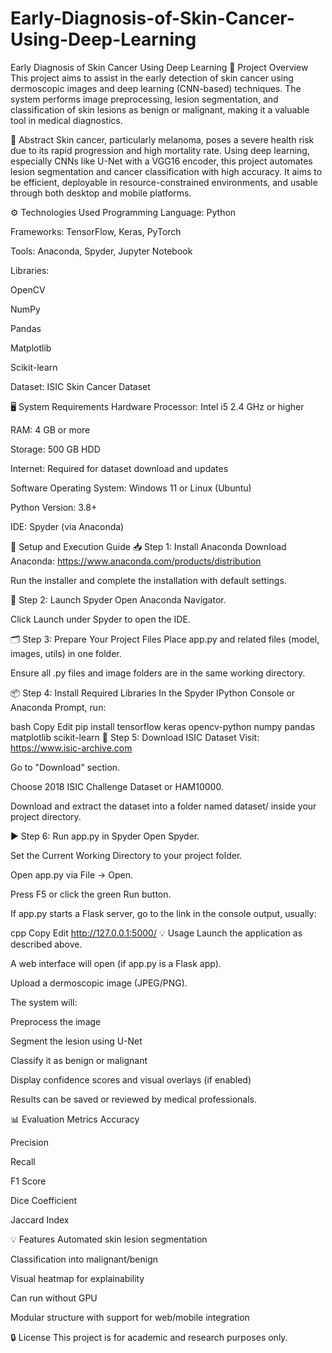 # Early-Diagnosis-of-Skin-Cancer-Using-Deep-Learning
Early Diagnosis of Skin Cancer Using Deep Learning
📌 Project Overview
This project aims to assist in the early detection of skin cancer using dermoscopic images and deep learning (CNN-based) techniques. The system performs image preprocessing, lesion segmentation, and classification of skin lesions as benign or malignant, making it a valuable tool in medical diagnostics.

🧠 Abstract
Skin cancer, particularly melanoma, poses a severe health risk due to its rapid progression and high mortality rate. Using deep learning, especially CNNs like U-Net with a VGG16 encoder, this project automates lesion segmentation and cancer classification with high accuracy. It aims to be efficient, deployable in resource-constrained environments, and usable through both desktop and mobile platforms.

⚙️ Technologies Used
Programming Language: Python

Frameworks: TensorFlow, Keras, PyTorch

Tools: Anaconda, Spyder, Jupyter Notebook

Libraries:

OpenCV

NumPy

Pandas

Matplotlib

Scikit-learn

Dataset: ISIC Skin Cancer Dataset

🖥️ System Requirements
Hardware
Processor: Intel i5 2.4 GHz or higher

RAM: 4 GB or more

Storage: 500 GB HDD

Internet: Required for dataset download and updates

Software
Operating System: Windows 11 or Linux (Ubuntu)

Python Version: 3.8+

IDE: Spyder (via Anaconda)

🔧 Setup and Execution Guide
📥 Step 1: Install Anaconda
Download Anaconda:
https://www.anaconda.com/products/distribution

Run the installer and complete the installation with default settings.

🚀 Step 2: Launch Spyder
Open Anaconda Navigator.

Click Launch under Spyder to open the IDE.

🗂️ Step 3: Prepare Your Project Files
Place app.py and related files (model, images, utils) in one folder.

Ensure all .py files and image folders are in the same working directory.

📦 Step 4: Install Required Libraries
In the Spyder IPython Console or Anaconda Prompt, run:

bash
Copy
Edit
pip install tensorflow keras opencv-python numpy pandas matplotlib scikit-learn
📁 Step 5: Download ISIC Dataset
Visit: https://www.isic-archive.com

Go to "Download" section.

Choose 2018 ISIC Challenge Dataset or HAM10000.

Download and extract the dataset into a folder named dataset/ inside your project directory.

▶️ Step 6: Run app.py in Spyder
Open Spyder.

Set the Current Working Directory to your project folder.

Open app.py via File → Open.

Press F5 or click the green Run button.

If app.py starts a Flask server, go to the link in the console output, usually:

cpp
Copy
Edit
http://127.0.0.1:5000/
💡 Usage
Launch the application as described above.

A web interface will open (if app.py is a Flask app).

Upload a dermoscopic image (JPEG/PNG).

The system will:

Preprocess the image

Segment the lesion using U-Net

Classify it as benign or malignant

Display confidence scores and visual overlays (if enabled)

Results can be saved or reviewed by medical professionals.

📊 Evaluation Metrics
Accuracy

Precision

Recall

F1 Score

Dice Coefficient

Jaccard Index

💡 Features
Automated skin lesion segmentation

Classification into malignant/benign

Visual heatmap for explainability

Can run without GPU

Modular structure with support for web/mobile integration

🔒 License
This project is for academic and research purposes only.
